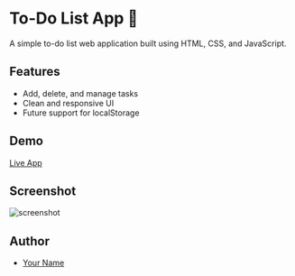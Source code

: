 # To-Do List App 📝

A simple to-do list web application built using HTML, CSS, and JavaScript.

## Features
- Add, delete, and manage tasks
- Clean and responsive UI
- Future support for localStorage

## Demo
[Live App](https://rakshithdn.github.io/To-Do-List/)

## Screenshot
![screenshot](screenshot.png)

## Author
- [Your Name](https://github.com/yourusername)
